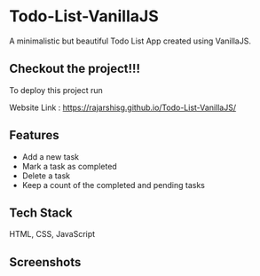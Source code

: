 
# Todo-List-VanillaJS
A minimalistic but beautiful Todo List App created using VanillaJS.

## Checkout the project!!!

To deploy this project run

Website Link : https://rajarshisg.github.io/Todo-List-VanillaJS/



  
## Features

- Add a new task
- Mark a task as completed
- Delete a task
- Keep a count of the completed and pending tasks

  
## Tech Stack

HTML, CSS, JavaScript
  
## Screenshots


  
